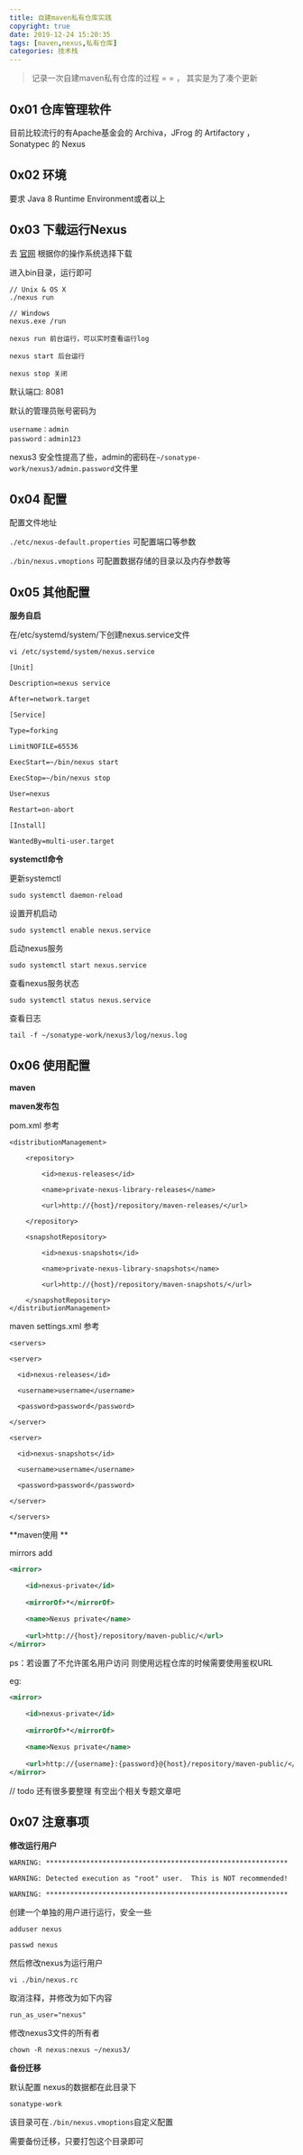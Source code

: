 ```yaml
---
title: 自建maven私有仓库实践
copyright: true
date: 2019-12-24 15:20:35
tags: [maven,nexus,私有仓库]
categories: 技术栈
---
```


> 记录一次自建maven私有仓库的过程 = = ， 其实是为了凑个更新

## 0x01 仓库管理软件

目前比较流行的有Apache基金会的 Archiva，JFrog 的 Artifactory ，Sonatypec 的 Nexus

## 0x02 环境

要求 Java 8 Runtime Environment或者以上

## 0x03 下载运行Nexus

去 [官网](https://help.sonatype.com/repomanager3/download/download-archives---repository-manager-3) 根据你的操作系统选择下载

进入bin目录，运行即可

```
// Unix & OS X
./nexus run

// Windows  
nexus.exe /run
```

```
nexus run 前台运行，可以实时查看运行log

nexus start 后台运行

nexus stop 关闭
```

默认端口: 8081

默认的管理员账号密码为

```
username：admin
password：admin123
```

nexus3 安全性提高了些，admin的密码在`~/sonatype-work/nexus3/admin.password`文件里


## 0x04 配置

配置文件地址

`./etc/nexus-default.properties` 可配置端口等参数

`./bin/nexus.vmoptions` 可配置数据存储的目录以及内存参数等


## 0x05 其他配置

**服务自启**

在/etc/systemd/system/下创建nexus.service文件

`vi /etc/systemd/system/nexus.service`

```
[Unit]

Description=nexus service

After=network.target
  
[Service]

Type=forking

LimitNOFILE=65536

ExecStart=~/bin/nexus start

ExecStop=~/bin/nexus stop

User=nexus

Restart=on-abort
  
[Install]

WantedBy=multi-user.target
```



**systemctl命令**

更新systemctl

`sudo systemctl daemon-reload`

设置开机启动

`sudo systemctl enable nexus.service`

启动nexus服务

`sudo systemctl start nexus.service`

查看nexus服务状态

`sudo systemctl status nexus.service`

查看日志

`tail -f ~/sonatype-work/nexus3/log/nexus.log`



## 0x06 使用配置

**maven**

**maven发布包**

pom.xml 参考

```
<distributionManagement>

    <repository>
    
        <id>nexus-releases</id>
        
        <name>private-nexus-library-releases</name>
        
        <url>http://{host}/repository/maven-releases/</url>
        
    </repository>
    
    <snapshotRepository>
    
        <id>nexus-snapshots</id>
        
        <name>private-nexus-library-snapshots</name>
        
        <url>http://{host}/repository/maven-snapshots/</url>
        
    </snapshotRepository>
</distributionManagement>
```

maven settings.xml 参考

```
<servers>

<server>

  <id>nexus-releases</id>

  <username>username</username>

  <password>password</password>

</server>

<server>

  <id>nexus-snapshots</id>

  <username>username</username>

  <password>password</password>

</server>

</servers>
```

**maven使用 **

mirrors add

```xml
<mirror>

    <id>nexus-private</id>
    
    <mirrorOf>*</mirrorOf>
    
    <name>Nexus private</name>
    
    <url>http://{host}/repository/maven-public/</url>
</mirror>
```


ps：若设置了不允许匿名用户访问
则使用远程仓库的时候需要使用鉴权URL

eg: 

```xml
<mirror>

    <id>nexus-private</id>
    
    <mirrorOf>*</mirrorOf>
    
    <name>Nexus private</name>
    
    <url>http://{username}:{password}@{host}/repository/maven-public/</url>
</mirror>
```


// todo 还有很多要整理 有空出个相关专题文章吧


## 0x07 注意事项

**修改运行用户**

```shell
WARNING: ************************************************************

WARNING: Detected execution as "root" user.  This is NOT recommended!

WARNING: ************************************************************
```

创建一个单独的用户进行运行，安全一些

`adduser nexus`

`passwd nexus`

然后修改nexus为运行用户

`vi ./bin/nexus.rc`

取消注释，并修改为如下内容

`run_as_user="nexus"`

修改nexus3文件的所有者

`chown -R nexus:nexus ~/nexus3/`


**备份迁移**

默认配置 nexus的数据都在此目录下

`sonatype-work`

该目录可在`./bin/nexus.vmoptions`自定义配置

需要备份迁移，只要打包这个目录即可











